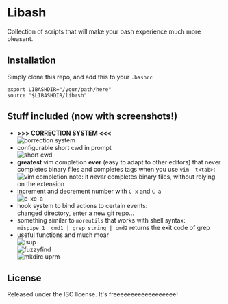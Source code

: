 Libash
======

Collection of scripts that will make your bash experience much more pleasant.



Installation
------------

Simply clone this repo, and add this to your `.bashrc`

```
export LIBASHDIR="/your/path/here"
source "$LIBASHDIR/libash"
```



Stuff included (now with screenshots!)
--------------------------------------

- **>>> CORRECTION SYSTEM <<<**  
   ![correction system](http://i.imgur.com/798lKDc.png)
- configurable short cwd in prompt  
   ![short cwd](http://i.imgur.com/eXYhJXb.png)
- **greatest** vim completion **ever** (easy to adapt to other editors) that never completes binary files and completes tags when you use `vim -t<tab>`:  
   ![vim completion](http://i.imgur.com/JRo8jaw.gif)
   note: it _never_ completes binary files, without relying on the extension
- increment and decrement number with `C-x` and `C-a`  
   ![c-xc-a](http://i.imgur.com/IQdLXUd.gif)
- hook system to bind actions to certain events:  
   changed directory, enter a new git repo...
- something similar to `moreutils` that works with shell syntax:  
   `mispipe 1  cmd1 | grep string | cmd2` returns the exit code of grep
- useful functions and much moar  
   ![isup](http://i.imgur.com/k5ztoJj.png)  
   ![fuzzyfind](http://i.imgur.com/4gEbAUa.png)  
   ![mkdirc uprm](http://i.imgur.com/XXhY3lW.png)



License
-------

Released under the ISC license. It's freeeeeeeeeeeeeeeeee!

